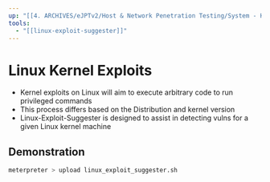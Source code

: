 ```yaml
---
up: "[[4. ARCHIVES/eJPTv2/Host & Network Penetration Testing/System - Host Based Attacks/Linux Privilege Escalation/Linux Privilege Escalation]]"
tools:
  - "[[linux-exploit-suggester]]"
---
```


# Linux Kernel Exploits

- Kernel exploits on Linux will aim to execute arbitrary code to run privileged commands
- This process differs based on the Distribution and kernel version
- Linux-Exploit-Suggester is designed to assist in detecting vulns for a given Linux kernel machine

## Demonstration

```bash
meterpreter > upload linux_exploit_suggester.sh
```
